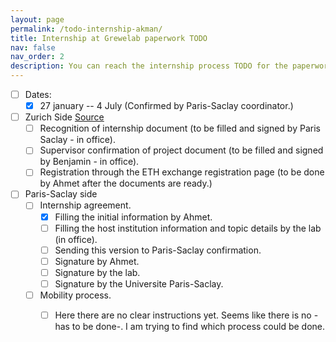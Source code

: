 ```yaml
---
layout: page
permalink: /todo-internship-akman/
title: Internship at Grewelab paperwork TODO
nav: false
nav_order: 2
description: You can reach the internship process TODO for the paperwork.
---
```


- [ ] Dates:
	- [x] 27 january -- 4 July (Confirmed by Paris-Saclay coordinator.)

- [ ] Zurich Side [Source](https://ethz.ch/en/studies/non-degree-courses/project/documents.html)
	- [ ] Recognition of internship document (to be filled and signed by Paris Saclay - in office). 
	- [ ] Supervisor confirmation of project document (to be filled and signed by Benjamin - in office).
	- [ ] Registration through the ETH exchange registration page (to be done by Ahmet after the documents are ready.)
- [ ] Paris-Saclay side
	- [ ] Internship agreement.
		- [x] Filling the initial information by Ahmet.
		- [ ] Filling the host institution information and topic details by the lab (in office).
		- [ ] Sending this version to Paris-Saclay confirmation.
		- [ ] Signature by Ahmet.
		- [ ] Signature by the lab.
		- [ ] Signature by the Universite Paris-Saclay. 
	- [ ] Mobility process.
		- [ ] Here there are no clear instructions yet. Seems like there is no -has to be done-. I am trying to find which process could be done.
		
